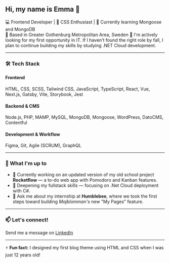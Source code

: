 ## Hi, my name is Emma 👋

💻 Frontend Developer | 🎨 CSS Enthusiast | 🌱 Currently learning Mongoose and MongoDB  
📍 Based in Greater Gothenburg Metropolitan Area, Sweden
🎯 I'm actively looking for my first opportunity in IT. If I haven’t found the right role by fall, I plan to continue building my skills by studying .NET Cloud development.

---

### 🛠️ Tech Stack

#### Frontend

HTML, CSS, SCSS, Tailwind CSS, JavaScript, TypeScript, React, Vue, Next.js, Gatsby, Vite, Storybook, Jest

#### Backend & CMS

Node.js, PHP, MAMP, MySQL, MongoDB, Mongoose, WordPress, DatoCMS, Contentful

#### Development & Workflow

Figma, Git, Agile (SCRUM), GraphQL

---

### 🌟 What I'm up to

- 🔭 Currently working on an updated version of my old school project **Rocketflow** — a to-do web app with Pomodoro and Kanban features.
- 🌱 Deepening my fullstack skills — focusing on .Net Cloud deployment with C#.
- 💬 Ask me about my internship at **Humblebee**, where we took the first steps toward building _Majblomman's_ new "My Pages" feature.

---

### 📫 Let's connect!

Send me a message on <a href="https://www.linkedin.com/in/emmaspitz/" target="_blank" rel="noopener noreferrer">LinkedIn</a>

---

⚡️ **Fun fact:** I designed my first blog theme using HTML and CSS when I was just 12 years old!
